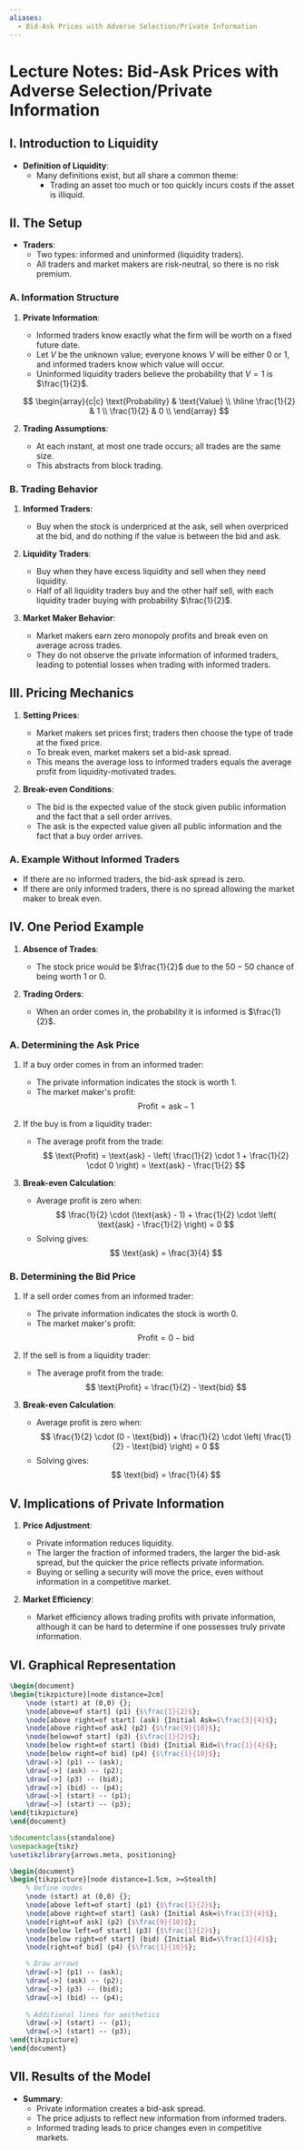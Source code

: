 ```yaml
---
aliases:
  - Bid-Ask Prices with Adverse Selection/Private Information
---
```

# Lecture Notes: Bid-Ask Prices with Adverse Selection/Private Information

## I. Introduction to Liquidity
- **Definition of Liquidity**: 
  - Many definitions exist, but all share a common theme:
    - Trading an asset too much or too quickly incurs costs if the asset is illiquid.

## II. The Setup
- **Traders**:
  - Two types: informed and uninformed (liquidity traders).
  - All traders and market makers are risk-neutral, so there is no risk premium.
  
### A. Information Structure
1. **Private Information**:
   - Informed traders know exactly what the firm will be worth on a fixed future date.
   - Let $V$ be the unknown value; everyone knows $V$ will be either 0 or 1, and informed traders know which value will occur.
   - Uninformed liquidity traders believe the probability that $V = 1$ is $\frac{1}{2}$.

   $$ 
   \begin{array}{c|c}
   \text{Probability} & \text{Value} \\
   \hline
   \frac{1}{2} & 1 \\
   \frac{1}{2} & 0 \\
   \end{array} 
   $$

2. **Trading Assumptions**:
   - At each instant, at most one trade occurs; all trades are the same size.
   - This abstracts from block trading.

### B. Trading Behavior
1. **Informed Traders**:
   - Buy when the stock is underpriced at the ask, sell when overpriced at the bid, and do nothing if the value is between the bid and ask.
2. **Liquidity Traders**:
   - Buy when they have excess liquidity and sell when they need liquidity.
   - Half of all liquidity traders buy and the other half sell, with each liquidity trader buying with probability $\frac{1}{2}$.

3. **Market Maker Behavior**:
   - Market makers earn zero monopoly profits and break even on average across trades.
   - They do not observe the private information of informed traders, leading to potential losses when trading with informed traders.

## III. Pricing Mechanics
1. **Setting Prices**:
   - Market makers set prices first; traders then choose the type of trade at the fixed price.
   - To break even, market makers set a bid-ask spread.
   - This means the average loss to informed traders equals the average profit from liquidity-motivated trades.

2. **Break-even Conditions**:
   - The bid is the expected value of the stock given public information and the fact that a sell order arrives.
   - The ask is the expected value given all public information and the fact that a buy order arrives.

### A. Example Without Informed Traders
- If there are no informed traders, the bid-ask spread is zero.
- If there are only informed traders, there is no spread allowing the market maker to break even.

## IV. One Period Example
1. **Absence of Trades**:
   - The stock price would be $\frac{1}{2}$ due to the $50-50$ chance of being worth $1$ or $0$.
  
2. **Trading Orders**:
   - When an order comes in, the probability it is informed is $\frac{1}{2}$.

### A. Determining the Ask Price
1. If a buy order comes in from an informed trader:
   - The private information indicates the stock is worth $1$.
   - The market maker's profit:
     $$
     \text{Profit} = \text{ask} - 1
     $$
2. If the buy is from a liquidity trader:
   - The average profit from the trade:
     $$
     \text{Profit} = \text{ask} - \left( \frac{1}{2} \cdot 1 + \frac{1}{2} \cdot 0 \right) = \text{ask} - \frac{1}{2}
     $$

3. **Break-even Calculation**:
   - Average profit is zero when:
     $$
     \frac{1}{2} \cdot (\text{ask} - 1) + \frac{1}{2} \cdot \left( \text{ask} - \frac{1}{2} \right) = 0
     $$
   - Solving gives:
     $$
     \text{ask} = \frac{3}{4}
     $$

### B. Determining the Bid Price
1. If a sell order comes from an informed trader:
   - The private information indicates the stock is worth $0$.
   - The market maker's profit:
     $$
     \text{Profit} = 0 - \text{bid}
     $$
2. If the sell is from a liquidity trader:
   - The average profit from the trade:
     $$
     \text{Profit} = \frac{1}{2} - \text{bid}
     $$

3. **Break-even Calculation**:
   - Average profit is zero when:
     $$
     \frac{1}{2} \cdot (0 - \text{bid}) + \frac{1}{2} \cdot \left( \frac{1}{2} - \text{bid} \right) = 0
     $$
   - Solving gives:
     $$
     \text{bid} = \frac{1}{4}
     $$

## V. Implications of Private Information
1. **Price Adjustment**:
   - Private information reduces liquidity.
   - The larger the fraction of informed traders, the larger the bid-ask spread, but the quicker the price reflects private information.
   - Buying or selling a security will move the price, even without information in a competitive market.
  
2. **Market Efficiency**:
   - Market efficiency allows trading profits with private information, although it can be hard to determine if one possesses truly private information.

## VI. Graphical Representation


```latex
\begin{document}
\begin{tikzpicture}[node distance=2cm]
    \node (start) at (0,0) {};
    \node[above=of start] (p1) {$\frac{1}{2}$};
    \node[above right=of start] (ask) {Initial Ask=$\frac{3}{4}$};
    \node[above right=of ask] (p2) {$\frac{9}{10}$};
    \node[below=of start] (p3) {$\frac{1}{2}$};
    \node[below right=of start] (bid) {Initial Bid=$\frac{1}{4}$};
    \node[below right=of bid] (p4) {$\frac{1}{10}$};
    \draw[->] (p1) -- (ask);
    \draw[->] (ask) -- (p2);
    \draw[->] (p3) -- (bid);
    \draw[->] (bid) -- (p4);
    \draw[->] (start) -- (p1);
    \draw[->] (start) -- (p3);
\end{tikzpicture}
\end{document}
```

```latex
\documentclass{standalone}
\usepackage{tikz}
\usetikzlibrary{arrows.meta, positioning}

\begin{document}
\begin{tikzpicture}[node distance=1.5cm, >=Stealth]
    % Define nodes
    \node (start) at (0,0) {};
    \node[above left=of start] (p1) {$\frac{1}{2}$};
    \node[above right=of start] (ask) {Initial Ask=$\frac{3}{4}$};
    \node[right=of ask] (p2) {$\frac{9}{10}$};
    \node[below left=of start] (p3) {$\frac{1}{2}$};
    \node[below right=of start] (bid) {Initial Bid=$\frac{1}{4}$};
    \node[right=of bid] (p4) {$\frac{1}{10}$};

    % Draw arrows
    \draw[->] (p1) -- (ask);
    \draw[->] (ask) -- (p2);
    \draw[->] (p3) -- (bid);
    \draw[->] (bid) -- (p4);
    
    % Additional lines for aesthetics
    \draw[->] (start) -- (p1);
    \draw[->] (start) -- (p3);
\end{tikzpicture}
\end{document}
```
## VII. Results of the Model
- **Summary**:
  - Private information creates a bid-ask spread.
  - The price adjusts to reflect new information from informed traders.
  - Informed trading leads to price changes even in competitive markets.